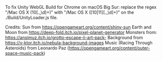 To fix Unity WebGL Build for Chrome on macOS Big Sur: replace the regex "/Mac OS X (10[\.\_\d]+)" with "/Mac OS X ([10|11][\.\_\d]+)" on the ./Build/UnityLoader.js file.


Credits:
Sun from https://opengameart.org/content/shiny-sun
Earth and Moon from https://deep-fold.itch.io/pixel-planet-generator
Monsters from: https://ansimuz.itch.io/grotto-escape-ii-art-pack-
Background from https://v-ktor.itch.io/nebula-background-images
Music (Racing Through Asteroids) from Leonardo Paz (https://opengameart.org/content/outer-space-music-pack)